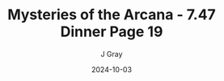 ---
title: 'Mysteries of the Arcana - 7.47 Dinner Page 19'
alt: 'Mysteries of the Arcana'
date: '2024-10-03'
author: 'J Gray'
artist: 'Keira'
---